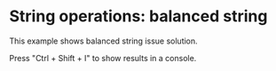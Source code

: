 # String operations: balanced string

This example shows balanced string issue solution.

Press "Ctrl + Shift + I" to show results in a console.